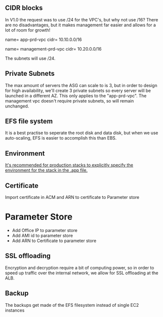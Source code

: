 ## CIDR blocks
In V1.0 the request was to use /24 for the VPC's, but why not use /16? There are no disadvantages, but it makes management far easier and allows for a lot of room for growth!


name= app-prd-vpc
cidr= 10.10.0.0/16

name= management-prd-vpc
cidr= 10.20.0.0/16

The subnets will use /24.

## Private Subnets
The max amount of servers the ASG can scale to is 3, but in order to design for high availability, we'll create 3 private subnets so every server will be launched in a different AZ. This only applies to the "app-prd-vpc". The management vpc doesn't require private subnets, so will remain unchanged.

## EFS file system
It is a best practise to seperate the root disk and data disk, but when we use auto-scaling, EFS is easier to accomplish this than EBS. 

## Environment
[It's recommended for production stacks to explicitly specify the environment for the stack in the .app file.](https://docs.aws.amazon.com/cdk/v2/guide/environments.html)

## Certificate
Import certificate in ACM and ARN to certificate to Parameter store

# Parameter Store
- Add Office IP to parameter store
- Add AMI id to parameter store
- Add ARN to Certificate to parameter store

## SSL offloading
Encryption and decryption require a bit of computing power, so in order to speed up traffic over the internal network, we allow for SSL offloading at the ALB.

## Backup
The backups get made of the EFS filesystem instead of single EC2 instances